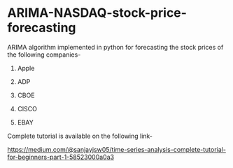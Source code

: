 # ARIMA-NASDAQ-stock-price-forecasting
ARIMA algorithm implemented in python for forecasting the stock prices of the following companies-

1. Apple

2. ADP

3. CBOE

4. CISCO

5. EBAY

Complete tutorial is available on the following link-

https://medium.com/@sanjayjsw05/time-series-analysis-complete-tutorial-for-beginners-part-1-58523000a0a3
